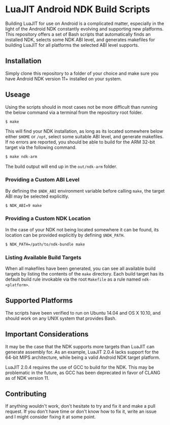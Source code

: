 # LuaJIT Android NDK Build Scripts

Building LuaJIT for use on Android is a complicated matter, especially in the light of the Android
NDK constantly evolving and supporting new platforms. This repository offers a set of Bash scripts
that automatically finds an installed NDK, selects some NDK ABI level, and generates makefiles for
building LuaJIT for all platforms the selected ABI level supports.

## Installation

Simply clone this repository to a folder of your choice and make sure you have Android NDK version
11+ installed on your system.

## Useage

Using the scripts should in most cases not be more difficult than running the below command via a
terminal from the repository root folder.

```bash
$ make
```

This will find your NDK installation, as long as its located somewhere below either `$HOME` or
`/opt`, select some suitable ABI level, and generate makefiles. If no errors are reported, you
should be able to build for the ARM 32-bit target via the following command.

```bash
$ make ndk-arm
```

The build output will end up in the `out/ndk-arm` folder.

### Providing a Custom ABI Level

By defining the `$NDK_ABI` environment variable before calling `make`, the target ABI may be
selected explicitly.

```bash
$ NDK_ABI=9 make
```

### Providing a Custom NDK Location

In the case of your NDK not being located somewhere it can be found, its location can be provided
explicitly by defining `$NDK_PATH`.

```bash
$ NDK_PATH=/path/to/ndk-bundle make
```

### Listing Available Build Targets

When all makefiles have been generated, you can see all available build targets by listing the
contents of the `make` directory. Each build target has its default build rule invokable via the
root `Makefile` as a rule named `ndk-<platform>`.

## Supported Platforms

The scripts have been verified to run on Ubuntu 14.04 and OS X 10.10, and should work on any UNIX
system that provides Bash.

## Important Considerations

It may be the case that the NDK supports more targets than LuaJIT can generate assembly for. As an
example, LuaJIT 2.0.4 lacks support for the 64-bit MIPS architecture, while being a valid Android
NDK target platform.

LuaJIT 2.0.4 requires the use of GCC to build for the NDK. This may be problematic in the future,
as GCC has been deprecated in favor of CLANG as of NDK version 11.

## Contributing

If anything wouldn't work, don't hesitate to try and fix it and make a pull request. If you don't
have time or don't know how to fix it, write an issue and I might consider fixing it at some point.
